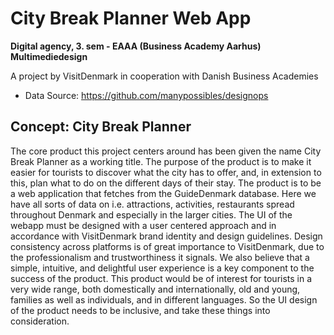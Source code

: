 # City Break Planner Web App
**Digital agency, 3. sem - EAAA (Business Academy Aarhus) Multimediedesign**

A project by VisitDenmark in cooperation with Danish Business Academies

- Data Source:  https://github.com/manypossibles/designops


## Concept: City Break Planner

The core product this project centers around has been given the name City Break Planner as a working title. The purpose of the product is to make it easier for tourists to discover what the city has to offer, and, in extension to this, plan what to do on the different days of their stay. The product is to be a web application that fetches from the GuideDenmark database. Here we have all sorts of data on i.e. attractions, activities, restaurants spread throughout Denmark and especially in the larger cities. The UI of the webapp must be designed with a user centered approach and in accordance with VisitDenmark brand identity and design guidelines. Design consistency across platforms is of great importance to VisitDenmark, due to the professionalism and trustworthiness it signals. We also believe that a simple, intuitive, and delightful user experience is a key component to the success of the product. This product would be of interest for tourists in a very wide range, both domestically and internationally, old and young, families as well as individuals, and in different languages. So the UI design of the product needs to be inclusive, and take these things into consideration.
